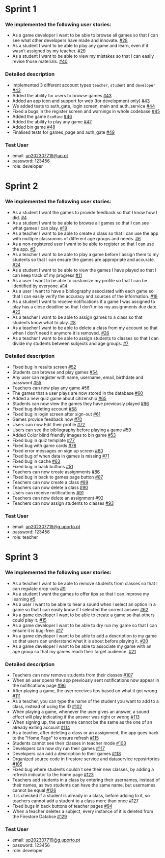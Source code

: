 # Sprint 1
### We implemented the following user stories:
- As a game developer I want to be able to browse all games so that I can see what other developers have made and innovate. [#28](https://github.com/LEIC-ES-2024-25/2LEIC13T3/issues/28)
- As a student I want to be able to play any game and learn, even if it wasn’t assigned by my teacher. [#29](https://github.com/LEIC-ES-2024-25/2LEIC13T3/issues/29)
- As a student I want to be able to view my mistakes so that I can easily revise those materials. [#40](https://github.com/LEIC-ES-2024-25/2LEIC13T3/issues/40)
  
### Detailed description
- Implemented 3 different account types ```teacher```, ```student``` and ```developer``` [#43](https://github.com/LEIC-ES-2024-25/2LEIC13T3/pull/43)
- Added the ability for users to browse games [#43](https://github.com/LEIC-ES-2024-25/2LEIC13T3/pull/43)
- Added an app icon and support for web (for development only) [#43](https://github.com/LEIC-ES-2024-25/2LEIC13T3/pull/43)
- We added tests to auth_gate, login screen, main and auth_service [#44](https://github.com/LEIC-ES-2024-25/2LEIC13T3/pull/44)  
- Fixed a bugs in the register screen and warnings in whole codebase [#45](https://github.com/LEIC-ES-2024-25/2LEIC13T3/pull/45) 
- Added the game ```EcoMind``` [#46](https://github.com/LEIC-ES-2024-25/2LEIC13T3/pull/46)  
- Added the ability to play any game [#47](https://github.com/LEIC-ES-2024-25/2LEIC13T3/pull/47)
- Added bin game [#48](https://github.com/LEIC-ES-2024-25/2LEIC13T3/pull/48)
- Finalised tests for games_page and auth_gate [#49](https://github.com/LEIC-ES-2024-25/2LEIC13T3/pull/49)

### Test User
- email: up202307719@up.pt
- password: 123456
- role: developer


# Sprint 2
### We implemented the following user stories:
- As a student I want the games to provide feedback so that I know how I did. [#4](https://github.com/LEIC-ES-2024-25/2LEIC13T3/issues/4)
- As a student I want to be able to browse all games so that I can see what games I can play. [#19](https://github.com/LEIC-ES-2024-25/2LEIC13T3/issues/19)
- As a teacher I want to be able to create a class so that I can use the app with multiple classrooms of different age groups and needs. [#6](https://github.com/LEIC-ES-2024-25/2LEIC13T3/issues/6)
- As a non-registered user I want to be able to register so that I can use the app. [#3](https://github.com/LEIC-ES-2024-25/2LEIC13T3/issues/3)
- As a teacher I want to be able to play a game before I assign them to my students so that I can ensure the games are appropriate and accurate. [#24](https://github.com/LEIC-ES-2024-25/2LEIC13T3/issues/24)
- As a student I want to be able to view the games I have played so that I can keep track of my progress [#11](https://github.com/LEIC-ES-2024-25/2LEIC13T3/issues/11)
- As a user I want to be able to customize my profile so that I can be identified by everyone. [#14](https://github.com/LEIC-ES-2024-25/2LEIC13T3/issues/14)
- As a user I want to have a bibliography associated with each game so that I can easily verify the accuracy and sources of the information. [#18](https://github.com/LEIC-ES-2024-25/2LEIC13T3/issues/18)
- As a student I want to receive notifications if a game I was assigned to play has a close deadline so that I don't miss my assignments due date. [#22](https://github.com/LEIC-ES-2024-25/2LEIC13T3/issues/22)
- As a teacher I want to be able to assign games to a class so that students know what to play. [#8](https://github.com/LEIC-ES-2024-25/2LEIC13T3/issues/8)
- As a teacher I want to be able to delete a class from my account so that when I don't need it anymore it is removed. [#26](https://github.com/LEIC-ES-2024-25/2LEIC13T3/issues/26)
- As a teacher I want to be able to assign students to classes so that I can divide my students between subjects and age groups. [#7](https://github.com/LEIC-ES-2024-25/2LEIC13T3/issues/7)

### Detailed description
- Fixed bug in results screen [#52](https://github.com/LEIC-ES-2024-25/2LEIC13T3/pull/52)
- Students can browse and play games [#54](https://github.com/LEIC-ES-2024-25/2LEIC13T3/pull/54)
- Any user can register with name, username, email, birthdate and password [#55](https://github.com/LEIC-ES-2024-25/2LEIC13T3/pull/55)
- Teachers can now play any game [#56](https://github.com/LEIC-ES-2024-25/2LEIC13T3/pull/56)
- The games that a user plays are now stored in the database [#60](https://github.com/LEIC-ES-2024-25/2LEIC13T3/pull/60)
- Added a new quiz game about citizenship [#65](https://github.com/LEIC-ES-2024-25/2LEIC13T3/pull/65)
- Students can now view the games they have previously played [#66](https://github.com/LEIC-ES-2024-25/2LEIC13T3/pull/66)
- Fixed bug deleting account [#58](https://github.com/LEIC-ES-2024-25/2LEIC13T3/issues/58)
- Fixed bug in login screen after sign-out [#61](https://github.com/LEIC-ES-2024-25/2LEIC13T3/issues/61)
- Games provide feedback now [#70](https://github.com/LEIC-ES-2024-25/2LEIC13T3/pull/70)
- Users can now Edit their profile [#72](https://github.com/LEIC-ES-2024-25/2LEIC13T3/pull/72)
- Users can see the bibliography before playing a game [#59](https://github.com/LEIC-ES-2024-25/2LEIC13T3/issues/59)
- Added Color blind friendly images to bin game [#53](https://github.com/LEIC-ES-2024-25/2LEIC13T3/issues/53)
- Fixed bug in quiz template [#77](https://github.com/LEIC-ES-2024-25/2LEIC13T3/issues/77)
- Fixed bug with game cards [#78](https://github.com/LEIC-ES-2024-25/2LEIC13T3/issues/78)
- Fixed error messages on sign up screen [#80](https://github.com/LEIC-ES-2024-25/2LEIC13T3/issues/80)
- Fixed bug of when data in games is missing [#71](https://github.com/LEIC-ES-2024-25/2LEIC13T3/issues/71)
- Fixed bug in cache [#63](https://github.com/LEIC-ES-2024-25/2LEIC13T3/issues/63)
- Fixed bug in back buttons [#51](https://github.com/LEIC-ES-2024-25/2LEIC13T3/issues/51)
- Teachers can now create assignments [#86](https://github.com/LEIC-ES-2024-25/2LEIC13T3/pull/86)
- Fixed bug in back to games page button [#87](https://github.com/LEIC-ES-2024-25/2LEIC13T3/issues/87)
- Teachers can now create a class [#89](https://github.com/LEIC-ES-2024-25/2LEIC13T3/pull/89)
- Teachers can now delete a class [#90](https://github.com/LEIC-ES-2024-25/2LEIC13T3/pull/90)
- Users can receive notifications [#91](https://github.com/LEIC-ES-2024-25/2LEIC13T3/pull/91)
- Teachers can now delete an assignment [#92](https://github.com/LEIC-ES-2024-25/2LEIC13T3/pull/92)
- Teachers can now assign students to classes [#93](https://github.com/LEIC-ES-2024-25/2LEIC13T3/pull/93)

### Test User
- email: up202307719@g.uporto.pt
- password: 123456
- role: teacher


# Sprint 3
### We implemented the following user stories:
- As a teacher I want to be able to remove students from classes so that I can regulate drop-outs [#9](https://github.com/LEIC-ES-2024-25/2LEIC13T3/issues/9)
- As a student I want the games to offer tips so that I can improve my learning [#5](https://github.com/LEIC-ES-2024-25/2LEIC13T3/issues/5)
- As a user I want to be able to hear a sound when I select an option in a game so that I can easily know if I selected the correct answer [#62](https://github.com/LEIC-ES-2024-25/2LEIC13T3/issues/62)
- As a game developer I want to be able to create a game so that others could play it. [#15](https://github.com/LEIC-ES-2024-25/2LEIC13T3/issues/15)
- As a game developer I want to be able to dry run my game so that I can ensure it is bug-free. [#17](https://github.com/LEIC-ES-2024-25/2LEIC13T3/issues/17)
- As a game developer I want to be able to add a description to my game so that users can understand what it is about before playing it. [#20](https://github.com/LEIC-ES-2024-25/2LEIC13T3/issues/20)
- As a game developer I want to be able to associate my game with an age group so that my games reach their target audience. [#21](https://github.com/LEIC-ES-2024-25/2LEIC13T3/issues/21)

### Detailed description
- Teachers can now remove students from their classes [#107](https://github.com/LEIC-ES-2024-25/2LEIC13T3/pull/107)
- When an user opens the app previously sent notifications now appear in the notifications page [#96](https://github.com/LEIC-ES-2024-25/2LEIC13T3/issues/96)
- After playing a game, the user receives tips based on what it got wrong [#111](https://github.com/LEIC-ES-2024-25/2LEIC13T3/pull/111)
- As a teacher, you can type the name of the student you want to add to a class, instead of using the ID [#102](https://github.com/LEIC-ES-2024-25/2LEIC13T3/pull/112)
- When playing a game, whenever the user gives an answer, a sound effect will play indicating if the answer was right or wrong [#113](https://github.com/LEIC-ES-2024-25/2LEIC13T3/pull/113)
- When signing up, the username cannot be the same as the one of an already exiting account [#114](https://github.com/LEIC-ES-2024-25/2LEIC13T3/pull/114)
- As a teacher, after deleting a class or an assignment, the app goes back to the "Home Page" to ensure refresh [#115](https://github.com/LEIC-ES-2024-25/2LEIC13T3/pull/115)
- Students cannot see their classes in teacher mode [#103](https://github.com/LEIC-ES-2024-25/2LEIC13T3/issues/103)
- Developers can now dry run their games [#117](https://github.com/LEIC-ES-2024-25/2LEIC13T3/pull/117)
- Developers can add a description to their games [#118](https://github.com/LEIC-ES-2024-25/2LEIC13T3/pull/118)
- Organized source code in firestore service and dataservice reposirtories [#105](https://github.com/LEIC-ES-2024-25/2LEIC13T3/issues/105)
- Fixed bug where students couldn´t see their new classes, by adding a refresh indicator to the home page [#123](https://github.com/LEIC-ES-2024-25/2LEIC13T3/issues/123)
- Teachers add students in a class by entering their usernames, instead of their names, as two students can have the same name, but usernames cannot be equal [#126](https://github.com/LEIC-ES-2024-25/2LEIC13T3/issues/126)
- It is checked if a student is already in a class, before adding to it, so teachers cannot add a student to a class more than once [#127](https://github.com/LEIC-ES-2024-25/2LEIC13T3/issues/127)
- Fixed bugs in back buttons of teacher pages [#94](https://github.com/LEIC-ES-2024-25/2LEIC13T3/issues/94)
- When a teacher deletes a subject, every instance of it is deleted from the Firestore Databse [#129](https://github.com/LEIC-ES-2024-25/2LEIC13T3/issues/129)

### Test User
- email: up202307719@g.uporto.pt
- password: 123456
- role: developer
